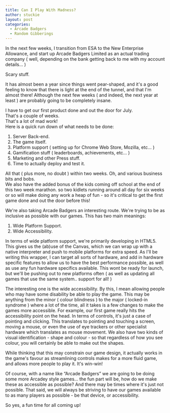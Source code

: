 ```yaml
---
title: Can I Play With Madness?
author: stuckie
layout: post
categories:
  - Arcade Badgers
  - Random Gibberings
---
```

In the next few weeks, I transition from ESA to the New Enterprise Allowance, and start up Arcade Badgers Limited as an actual trading company ( well, depending on the bank getting back to me with my account details... )

Scary stuff.

It has almost been a year since things went pear-shaped, and it's a good feeling to know that there is light at the end of the tunnel, and that I'm almost there! Although the next few weeks ( and indeed, the next year at least ) are probably going to be completely insane.

I have to get our first product done and out the door for July. <br />
That's a couple of weeks. <br />
That's a lot of mad work! <br />
Here is a quick run down of what needs to be done:

  1. Server Back-end.
  2. The game itself.
  3. Platform support ( setting up for Chrome Web Store, Mozilla, etc... )
  4. Gamification stuff ( leaderboards, achievements, etc... )
  5. Marketing and other Press stuff.
  6. Time to actually deploy and test it.

All that ( plus more, no doubt ) within two weeks. Oh, and various business bits and bobs. <br />
We also have the added bonus of the kids coming off school at the end of this two week marathon. so two kidlets running around all day for six weeks or so will make doing any work a heap of fun - so it's critical to get the first game done and out the door before this!

We're also taking Arcade Badgers an interesting route. We're trying to be as inclusive as possible with our games. This has two main meanings:

  1. Wide Platform Support.
  2. Wide Accessibility.

In terms of wide platform support, we're primarily developing in HTML5. This gives us the (ab)use of the Canvas, which we can wrap up with a native interpreter and push to mobile platforms for extra speed. As I'll be writing this wrapper, I can target all sorts of hardware, and add in hardware specific features to allow us to have the best performance possible, as well as use any fun hardware specifics available. This wont be ready for launch, but we'll be pushing out to new platforms often ( as well as updating all games that use the same system.. support for all! )

The interesting one is the wide accessibility. By this, I mean allowing people who may have some disability be able to play the game. This may be anything from the minor ( colour blindness ) to the major ( locked-in syndrome ) where a lot of the time, all it takes is a few changes to make the games more accessible. For example, our first game really hits the accessibility point on the head. In terms of controls, it's just a case of pointing and clicking. This translates to pointing and touching a screen, moving a mouse, or even the use of eye trackers or other specialist hardware which translates as mouse movement. We also have two kinds of visual identification - shape and colour - so that regardless of how you see colour, you will certainly be able to make out the shapes.

While thinking that this may constrain our game design, it actually works in the game's favour as streamlining controls makes for a more fluid game, and allows more people to play it. It's win-win!

Of course, with a name like &#8220;Arcade Badgers&#8221; we are going to be doing some more Arcadey style games... the fun part will be, how do we make these as accessible as possible? And there may be times where it's just not possible. That said, we will always be striving to have our games available to as many players as possible - be that device, or accessibility.

So yes, a fun time for all coming up!